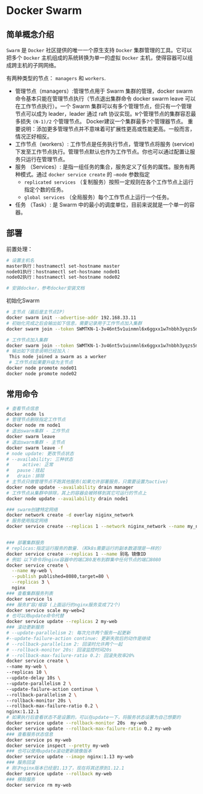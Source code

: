 # Docker Swarm

## 简单概念介绍
`Swarm` 是 `Docker` 社区提供的唯一一个原生支持 `Docker` 集群管理的工具。它可以把多个 `Docker` 主机组成的系统转换为单一的虚拟 `Docker` 主机，使得容器可以组成跨主机的子网网络。

有两种类型的节点： `managers` 和 `workers`.

* 管理节点（managers）:管理节点用于 Swarm 集群的管理，docker swarm 命令基本只能在管理节点执行（节点退出集群命令 docker swarm leave 可以在工作节点执行）。一个 Swarm 集群可以有多个管理节点，但只有一个管理节点可以成为 leader，leader 通过 raft 协议实现。`N`个管理节点的集群容忍最多损失 `(N-1)/2` 个管理节点。 Docker建议一个集群最多`7`个管理器节点。 重要说明：添加更多管理节点并不意味着可扩展性更高或性能更高。一般而言，情况正好相反。
* 工作节点（workers）: 工作节点是任务执行节点，管理节点将服务 (service) 下发至工作节点执行。管理节点默认也作为工作节点。你也可以通过配置让服务只运行在管理节点。
* 服务 （Services）: 是指一组任务的集合，服务定义了任务的属性。服务有两种模式。通过 `docker service create` 的 `–mode` 参数指定
    * `replicated services` （复制服务）按照一定规则在各个工作节点上运行指定个数的任务。
    * `global services` （全局服务）每个工作节点上运行一个任务。
* 任务 （Task）: 是 Swarm 中的最小的调度单位，目前来说就是一个单一的容器。

## 部署

前置处理：

```bash
# 设置主机名
master执行：hostnamectl set-hostname master
node01执行：hostnamectl set-hostname node01
node02执行：hostnamectl set-hostname node02

# 安装docker，参考docker安装文档
```

初始化Swarm

```bash
# 主节点（最后是主节点IP）
docker swarm init --advertise-addr 192.168.33.11
# 初始化完成之后会输出如下信息，需要记录用于工作节点加入集群
docker swarm join --token SWMTKN-1-3v46nt5v1uinmnl6x6ggxx1w7nbbh3yqzs5mu0gloxg58u7ntv-6eazokhvzyctk5ycl3msba36a 192.168.33.11:2377

# 工作节点加入集群
docker swarm join --token SWMTKN-1-3v46nt5v1uinmnl6x6ggxx1w7nbbh3yqzs5mu0gloxg58u7ntv-6eazokhvzyctk5ycl3msba36a 192.168.33.11:2377
# 输出如下信息说明已经加入：
 This node joined a swarm as a worker
 # 工作节点如果要升级为主节点
docker node promote node01
docker node promote node02
```

## 常用命令

```bash
# 查看节点信息
docker node ls
# 管理节点删除指定工作节点
docker node rm node1
# 退出swarm集群 - 工作节点
docker swarm leave
# 退出swarm集群 - 主节点
docker swarm leave -f
# node update: 更改节点状态
# --availability: 三种状态
#	  active: 正常
#   pause：挂起
#   drain：排除
# 主节点只做管理节点不跑其他服务(如果允许部署服务，只需要设置为active)
docker node update --availability drain manager
# 工作节点从集群中排除，其上的容器会被转移到其它可运行的节点上
docker node update --availability drain node1

### swarm创建特定网络
docker network create -d overlay niginx_network
# 服务使用指定网络
docker service create --replicas 1 --network niginx_network --name my_nginx -p 80:80 nginx:latest


### 部署集群服务
# replicas:指定运行服务的数量.（和k8s需要运行的副本数道理是一样的）
docker service create --replicas 1 --name 别名 镜像ID
# 例如 以下命令将nginx容器中的端口80发布到群集中任何节点的端口8080
docker service create \
  --name my-web \
  --publish published=8080,target=80 \
  --replicas 3 \
  nginx
### 查看集群服务列表
docker service ls
### 服务扩容/缩容 (上面运行的nginx服务变成了2个)
docker service scale my-web=2
# 也可以用update命令代替
docker service update --replicas 2 my-web
### 滚动更新服务
# --update-parallelism 2: 每次允许两个服务一起更新
#--update-failure-action continue: 更新失败后的动作是继续
# --rollback-parallelism 2: 回滚时允许两个一起
# --rollback-monitor 20s: 回滚监控时间20s
# --rollback-max-failure-ratio 0.2: 回滚失败率20%
docker service create \
--name my-web \
--replicas 10 \
--update-delay 10s \
--update-parallelism 2 \
--update-failure-action continue \
--rollback-parallelism 2 \
--rollback-monitor 20s \
--rollback-max-failure-ratio 0.2 \
nginx:1.12.1
# 如果执行后查看状态不是设置的，可以在update一下，将服务状态设置为自己想要的
docker service update --rollback-monitor 20s  my-web
docker service update --rollback-max-failure-ratio 0.2 my-web
### 查看服务状态信息
docker service ps my-web
docker service inspect --pretty my-web
### 也可以使用update滚动更新镜像版本
docker service update --image nginx:1.13 my-web
### 服务回滚
# 刚才nginx版本已经是1.13了，现在将其还原到1.12.1　
docker service update --rollback my-web
### 移除服务
docker service rm my-web
```